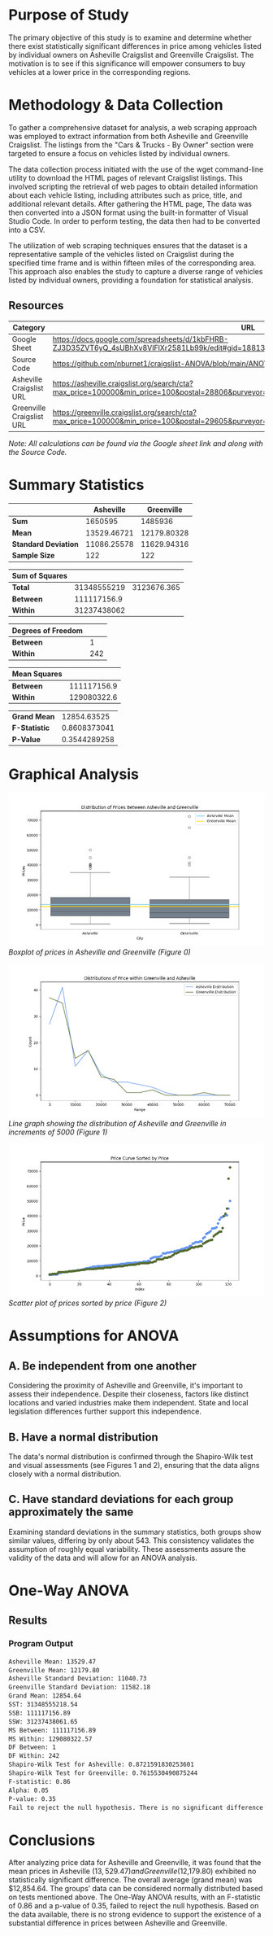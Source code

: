 # Purpose of Study

The primary objective of this study is to examine and determine whether there exist statistically significant differences in price among vehicles listed by individual owners on Asheville Craigslist and Greenville Craigslist. The motivation is to see if this significance will empower consumers to buy vehicles at a lower price in the corresponding regions.
# Methodology & Data Collection

To gather a comprehensive dataset for analysis, a web scraping approach was employed to extract information from both Asheville and Greenville Craigslist. The listings from the "Cars & Trucks - By Owner" section were targeted to ensure a focus on vehicles listed by individual owners. 

The data collection process initiated with the use of the wget command-line utility to download the HTML pages of relevant Craigslist listings. This involved scripting the retrieval of web pages to obtain detailed information about each vehicle listing, including attributes such as price, title, and additional relevant details.
After gathering the HTML page, The data was then converted into a JSON format using the built-in formatter of Visual Studio Code. In order to perform testing, the data then had to be converted into a CSV. 

The utilization of web scraping techniques ensures that the dataset is a representative sample of the vehicles listed on Craigslist during the specified time frame and is within fifteen miles of the corresponding area. This approach also enables the study to capture a diverse range of vehicles listed by individual owners, providing a foundation for statistical analysis.
## Resources
| Category                 | URL                                 |
|--------------------------|-------------------------------------|
| Google Sheet             | https://docs.google.com/spreadsheets/d/1kbFHRB-ZJ3D35ZVT6yQ_4sUBhXv8VIFlXr2581Lb99k/edit#gid=1881392164               |
| Source Code              | https://github.com/nburnet1/craigslist-ANOVA/blob/main/ANOVA.py |
| Asheville Craigslist URL | https://asheville.craigslist.org/search/cta?max_price=100000&min_price=100&postal=28806&purveyor=owner&search_distance=15#search=1~gallery~0~0      |
| Greenville Craigslist URL| https://greenville.craigslist.org/search/cta?max_price=100000&min_price=100&postal=29605&purveyor=owner&search_distance=15#search=1~gallery~0~0      |

*Note: All calculations can be found via the Google sheet link and along with the Source Code.*
# Summary Statistics


|                        | Asheville      | Greenville     |
|------------------------|-----------------|-----------------|
| **Sum**                | 1650595         | 1485936         |
| **Mean**               | 13529.46721     | 12179.80328     |
| **Standard Deviation** | 11086.25578     | 11629.94316     |
| **Sample Size**        | 122             | 122             |


| **Sum of Squares**    |                 |                  |     
|-----------------------|-----------------|------------------|
| **Total**             | 31348555219     | 3123676.365      |
| **Between**           | 111117156.9     |                 |
| **Within**            | 31237438062     |                 |


| **Degrees of Freedom**   |              |    
|-----------------------|-----------------|
| **Between**           | 1               |
| **Within**            | 242             |


| **Mean Squares**   |              |    
|-----------------------|-----------------|
| **Between**           | 111117156.9     |
| **Within**            | 129080322.6     |

|   |   |
|---|---|
| **Grand Mean**        | 12854.63525     |
| **F-Statistic**       | 0.8608373041    |
| **P-Value**           | 0.3544289258    |




# Graphical Analysis

![Boxplot](https://github.com/nburnet1/craigslist-ANOVA/blob/main/img/boxplot.png)
*Boxplot of prices in Asheville and Greenville (Figure 0)*

![Line Graph](https://github.com/nburnet1/craigslist-ANOVA/blob/main/img/plot.png)
*Line graph showing the distribution of Asheville and Greenville in increments of 5000 (Figure 1)*

![Scatter Plot](https://github.com/nburnet1/craigslist-ANOVA/blob/main/img/scatter.png)
*Scatter plot of prices sorted by price (Figure 2)*

# Assumptions for ANOVA

## A. Be independent from one another
Considering the proximity of Asheville and Greenville, it's important to assess their independence. Despite their closeness, factors like distinct locations and varied industries make them independent. State and local legislation differences further support this independence.
## B. Have a normal distribution
The data's normal distribution is confirmed through the Shapiro-Wilk test and visual assessments (see Figures 1 and 2), ensuring that the data aligns closely with a normal distribution.
## C. Have standard deviations for each group approximately the same
Examining standard deviations in the summary statistics, both groups show similar values, differing by only about 543. This consistency validates the assumption of roughly equal variability.
These assessments assure the validity of the data and will allow for an ANOVA analysis.
# One-Way ANOVA

## Results

### Program Output
```txt
Asheville Mean: 13529.47
Greenville Mean: 12179.80
Asheville Standard Deviation: 11040.73
Greenville Standard Deviation: 11582.18
Grand Mean: 12854.64
SST: 31348555218.54
SSB: 111117156.89
SSW: 31237438061.65
MS Between: 111117156.89
MS Within: 129080322.57
DF Between: 1
DF Within: 242
Shapiro-Wilk Test for Asheville: 0.8721591830253601
Shapiro-Wilk Test for Greenville: 0.7615530490875244
F-statistic: 0.86
Alpha: 0.05
P-value: 0.35
Fail to reject the null hypothesis. There is no significant difference in prices.
```
# Conclusions
After analyzing price data for Asheville and Greenville, it was found that the mean prices in Asheville ($13,529.47) and Greenville ($12,179.80) exhibited no statistically significant difference. The overall average (grand mean) was $12,854.64. The groups’ data can be considered normally distributed based on tests mentioned above. The One-Way ANOVA results, with an F-statistic of 0.86 and a p-value of 0.35, failed to reject the null hypothesis. Based on the data available, there is no strong evidence to support the existence of a substantial difference in prices between Asheville and Greenville.





